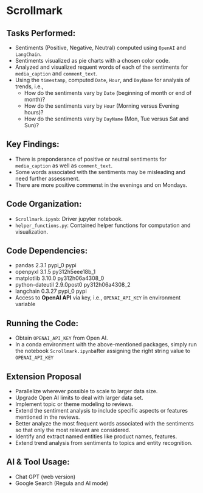 # Scrollmark

## Tasks Performed:
- Sentiments (Positive, Negative, Neutral) computed using `OpenAI` and `LangChain`.
- Sentiments visualized as pie charts with a chosen color code.
- Analyzed and visualized requent words of each of the sentiments for `media_caption` and `comment_text`.
- Using the `timestamp`, computed `Date`, `Hour`, and `DayName` for analysis of trends, i.e.,
  - How do the sentiments vary by `Date` (beginning of month or end of month)?
  - How do the sentiments vary by `Hour` (Morning versus Evening hours)?
  - How do the sentiments vary by `DayName` (Mon, Tue versus Sat and Sun)?

## Key Findings:
- There is preponderance of positive or neutral sentiments for `media_caption` as well as `comment_text`.
- Some words associated with the sentiments may be misleading and need further assessment.
- There are more positive commenst in the evenings and on Mondays.
 
## Code Organization:
- `Scrollmark.ipynb`: Driver jupyter notebook.
- `helper_functions.py`: Contained helper functions for computation and visualization.

## Code Dependencies:
- pandas                    2.3.1                    pypi_0    pypi
- openpyxl                  3.1.5           py312h5eee18b_1  
- matplotlib                3.10.0          py312h06a4308_0   
- python-dateutil           2.9.0post0      py312h06a4308_2  
- langchain                 0.3.27                   pypi_0    pypi
- Access to **OpenAI API** via key, i.e., `OPENAI_API_KEY` in environment variable

## Running the Code:
- Obtain `OPENAI_API_KEY` from Open AI.
- In a conda environment with the above-mentioned packages, simply run the notebook `Scrollmark.ipynb`after assigning the right string value to `OPENAI_API_KEY`

## Extension Proposal
- Parallelize wherever possible to scale to larger data size.
- Upgrade Open AI limits to deal with larger data set.
- Implement topic or theme modeling to reviews.
- Extend the sentiment analysis to include specific aspects or features mentioned in the reviews.
- Better analyze the most frequent words associated with the sentiments so that only the most relevant are considered.
- Identify and extract named entities like product names, features.
- Extend trend analysis from sentiments to topics and entity recognition.

## AI & Tool Usage:
- Chat GPT (web version)
- Google Search (Regula and AI mode)
